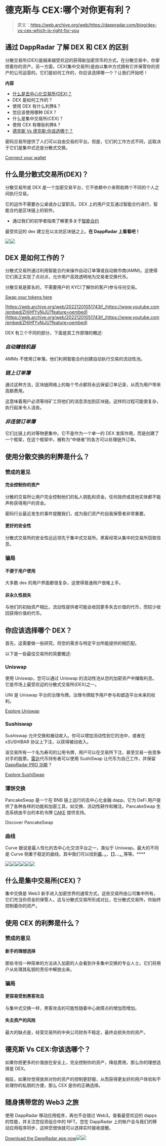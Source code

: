 # 德克斯与 CEX:哪个对你更有利？

> 原文：<https://web.archive.org/web/https://dappradar.com/blog/dex-vs-cex-which-is-right-for-you>

## 通过 DappRadar 了解 DEX 和 CEX 的区别

分散交易所(DEX)是越来越受欢迎的获得新加密货币的方式。在分散交易中，你掌控着你的资产。另一方面，CEX(集中交易所)是由以集中方式拥有它并保管你的资产的公司运营的。它们是如何工作的，你应该选择哪一个？让我们开始吧！

**内容**

*   [什么是去中心化交易所(DEX)？](https://web.archive.org/web/20221201051743/https://dappradar.com/blog/dex-vs-cex-which-is-right-for-you/#What-is-a-decentralized-exchange-(DEX)?)
*   DEX 是如何工作的？
*   使用 DEX 有什么利弊&？
*   您应该使用哪种 DEX？
*   什么是集中交易所(CEX)？
*   使用 CEX 有哪些利弊&？
*   [德克斯 Vs 德克斯:你该选哪个？](https://web.archive.org/web/20221201051743/https://dappradar.com/blog/dex-vs-cex-which-is-right-for-you/#DEX-Vs-CEX:-Which--should-you-pick?)

密码交易所提供了人们可以自由交易的平台。但是，它们的工作方式不同，这取决于它们是集中式还是分散式交换。

[Connect your wallet](https://web.archive.org/web/20221201051743/https://dappradar.com/hub/wallet)

## 什么是分散式交易所(DEX)？

分散交易所或 DEX 是一个加密交易平台，它不依赖中介来帮助两个不同的个人之间执行交易。

它的运作不需要办公桌或办公室职员。DEX 上的用户交互通过智能合约进行，智能合约是区块链上的软件。

*   通过我们的初学者指南了解更多关于[智能合约](https://web.archive.org/web/20221201051743/https://dappradar.com/blog/what-is-a-smart-contract/)

最受欢迎的 dex 建立在以太坊区块链之上。**在 DappRadar 上看看吧！**

[](https://web.archive.org/web/20221201051743/https://dappradar.com/rankings/protocol/ethereum/category/defi)[![](img/f818d5b07cccab702628345590d0bec0.png)<picture>![](img/541c178a14db05ce47eef5c2fdaccf22.png)</picture>](https://web.archive.org/web/20221201051743/https://dappradar.com/rankings/protocol/ethereum/category/defi)

## DEX 是如何工作的？

分散式交易所通过利用智能合约来操作自动订单簿或自动做市商(AMM)。这使得它们真正实现了点对点，允许用户高效透明地为交易者交换代币。

分散交易是匿名的，不需要用户的 KYC(了解你的客户)参与任何交易。

[Swap your tokens here](https://web.archive.org/web/20221201051743/https://dappradar.com/hub/swap/eth)

[https://web.archive.org/web/20221201051743if_/https://www.youtube.com/embed/ZHiHfYvNjJU?feature=oembed](https://web.archive.org/web/20221201051743if_/https://www.youtube.com/embed/ZHiHfYvNjJU?feature=oembed)

DEX 有三个不同的部分，下面是其工作原理的概述:

### *自动赚钱机器*

AMMs 不使用订单簿。他们利用智能合约创建自动执行交易的流动性池。

### *链上订单簿*

通过这种方法，区块链网络上的每个节点都将永远保留订单记录，从而为用户带来高额费用。

这意味着用户必须等待矿工将他们的消息添加到区块链。这样的过程可能很复杂，执行起来令人沮丧。

### *非连锁订单簿*

它们比链上的对等物更集中。它不是作为一个单一的 DEX 发挥作用，而是创建了一个框架，在这个框架中，被称为“中继者”的各方可以处理链外订单。

## 使用分散交换的利弊是什么？

### 赞成的意见

#### 完全控制你的资产

分散的交易所让用户完全控制他们的私人钥匙和资金。任何政府或其他实体都不能声称获得用户的资金。

密码行业最近发生的事件提醒我们，成为我们资产的自我保管者非常重要。

#### 更好的安全性

分散式交易所的安全性远远领先于集中式交易所。黑客经常从集中的交易所窃取信息。

### 骗局

#### 不便于用户使用

大多数 dex 的用户界面都很复杂，这使得普通用户很难上手。

#### 非永久性损失

与他们的初始资产相比，流动性提供者可能会收回更多失去价值的代币，而较少收回获得价值的代币。

## 你应该选择哪个 DEX？

首先，这需要做一些研究，将您的需求与特定平台所能提供的相匹配。

以下是一些最佳交易所的简要概述:

### Uniswap

使用 Uniswap，您可以通过 Uniswap 的流动性池从您的加密资产中赚取利息。它是市场上最受欢迎的分散式交易所(DEX)之一。

UNI 是 Uniswap 平台的治理令牌。治理令牌赋予用户参与和塑造平台未来的权利。

[Explore Uniswap](https://web.archive.org/web/20221201051743/https://dappradar.com/multichain/exchanges/uniswap-v3)

### Sushiswap

Sushiswap 允许交换和被动收入。你可以增加流动性到它的池中，或者在 xSUSHIBAR 协议上下注，以获得被动收入。

该交易所有一个名为寿司的公用令牌，用户可以在交易所下注，甚至交易一些竞争对手的股票。[雷达](https://web.archive.org/web/20221201051743/https://dappradar.com/token/overview)代币持有者可以使用 SushiSwap 让代币为自己工作，并保留 [DappRadar PRO 功能](https://web.archive.org/web/20221201051743/https://dappradar.com/token/pro)？

[Explore SushiSwap](https://web.archive.org/web/20221201051743/https://dappradar.com/multichain/defi/sushi)

### 薄饼交换

PancakeSwap 是一个在 BNB 链上运行的去中心化金融 dapp。它为 DeFi 用户提供了各种各样的功能和加密工具，如交换、流动性耕作和赌注。PancakeSwap 生态系统由平台的本机令牌 [CAKE](https://web.archive.org/web/20221201051743/https://dappradar.com/hub/token/bsc/CAKE) 提供支持。

Discover PancakeSwap

### 曲线

Curve 据说是最人性化的去中心化交流平台之一，类似于 Uniswap。最大的不同是 Curve 侧重于稳定的曲线，其中我们可以找到[戴](https://web.archive.org/web/20221201051743/https://dappradar.com/hub/token/eth/DAI?from=0x6b175474e89094c44da98b954eedeac495271d0f)、[、](https://web.archive.org/web/20221201051743/https://dappradar.com/hub/token/eth/USDC?from=0xa0b86991c6218b36c1d19d4a2e9eb0ce3606eb48)、【】、、[、](https://web.archive.org/web/20221201051743/https://dappradar.com/hub/token/eth/BUSD?from=0x4fabb145d64652a948d72533023f6e7a623c7c53)等等。****

[](https://web.archive.org/web/20221201051743/https://dappradar.com/ethereum/exchanges/uniswap-1)[![](img/87befc4a1e42119d30e207f259589417.png)<picture>![](img/bc71ef05fca725c30d5364836623ea5f.png)</picture>](https://web.archive.org/web/20221201051743/https://dappradar.com/ethereum/exchanges/uniswap-1)[](https://web.archive.org/web/20221201051743/https://dappradar.com/matic/defi/sushi)[![](img/87befc4a1e42119d30e207f259589417.png)<picture>![](img/3a16a1d172f7f0ccd95768601c51297f.png)</picture>](https://web.archive.org/web/20221201051743/https://dappradar.com/matic/defi/sushi)[](https://web.archive.org/web/20221201051743/https://dappradar.com/binance-smart-chain/defi/pancakeswap)[![](img/87befc4a1e42119d30e207f259589417.png)<picture>![](img/90155ff6cb53cdffca4bf0070c40e299.png)</picture>](https://web.archive.org/web/20221201051743/https://dappradar.com/binance-smart-chain/defi/pancakeswap)

## 什么是集中交易所(CEX)？

集中交换是 Web3 新手进入加密世界的通常方式。这些交易所由公司集中所有，它们充当你资金的保管人，这与分散式交易所形成对比，在分散式交易所，你始终控制着你的资产。

## 使用 CEX 的利弊是什么？

### 赞成的意见

#### 新手的理想选择

那些寻找一种简单的方法进入加密的人会看到许多集中交换的专业人士。它们将用户从处理其私钥的责任中解放出来。

### 骗局

#### 更容易受到黑客攻击

与集中式交换一样，黑客攻击的可能性随着中心故障点的增加而增加。

#### 失去资产的风险

最大的缺点是，经营交易所的中央公司财务不稳定，最终会损失你的资产。

## 德克斯 Vs CEX:你该选哪个？

如果你把更多的价值放在安全上，完全控制你的资产，降低费用，那么你的理想选择是 DEX。

相反，如果你觉得放弃对你的资产的控制更舒服，从而获得更友好的用户体验和不处理你的私钥的方便，那么 CEX 是你的正确选择。

## 随身携带您的 Web3 之旅

使用 DappRadar 移动应用程序，再也不会错过 Web3。查看最受欢迎的 dapps 的性能，并关注您投资组合中的 NFT。您在 DappRadar 上的帐户会与我们的移动应用程序同步，这样您很快就可以选择实时接收提醒。

[Download the DappRadar app now](https://web.archive.org/web/20221201051743/https://dappradar.app.link/blog)[](https://web.archive.org/web/20221201051743/https://play.google.com/store/apps/details?id=com.portfolio.dappradar)[![](img/a3634373d68930c5d4e8a7fce618f91f.png)<picture>![](img/2bfe87fb635d83b222efc789024491d5.png)</picture>](https://web.archive.org/web/20221201051743/https://play.google.com/store/apps/details?id=com.portfolio.dappradar)